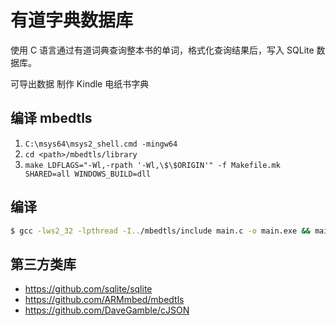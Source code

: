 # 有道字典数据库

使用 C 语言通过有道词典查询整本书的单词，格式化查询结果后，写入 SQLite 数据库。

可导出数据 制作 Kindle 电纸书字典

## 编译 mbedtls

1. `C:\msys64\msys2_shell.cmd -mingw64`
2. `cd <path>/mbedtls/library`
3. `make LDFLAGS="-Wl,-rpath '-Wl,\$\$ORIGIN'" -f Makefile.mk SHARED=all WINDOWS_BUILD=dll`

## 编译

```sh
$ gcc -lws2_32 -lpthread -I../mbedtls/include main.c -o main.exe && main.exe
```

## 第三方类库

- https://github.com/sqlite/sqlite
- https://github.com/ARMmbed/mbedtls
- https://github.com/DaveGamble/cJSON

